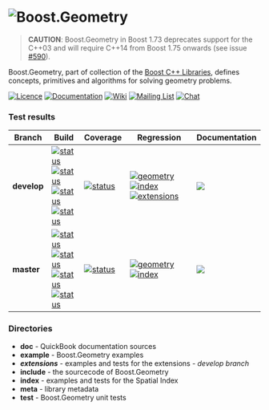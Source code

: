 # ![Boost.Geometry](doc/other/logo/logo_bkg.png)

> **CAUTION**: Boost.Geometry in Boost 1.73 deprecates support for the C++03 and will require C++14 from Boost 1.75 onwards (see issue [#590](https://github.com/boostorg/geometry/issues/590)).

Boost.Geometry, part of collection of the [Boost C++ Libraries](http://github.com/boostorg), defines concepts, primitives and algorithms for solving geometry problems.

[![Licence](https://img.shields.io/badge/license-boost-4480cc.png)](http://www.boost.org/LICENSE_1_0.txt)
[![Documentation](https://img.shields.io/badge/-documentation-4480cc.png)](http://boost.org/libs/geometry)
[![Wiki](https://img.shields.io/badge/-wiki-4480cc.png)](https://github.com/boostorg/geometry/wiki)
[![Mailing List](https://img.shields.io/badge/-mailing%20list-4eb899.png)](http://lists.boost.org/geometry/)
[![Chat](https://badges.gitter.im/boostorg/geometry.png)](https://gitter.im/boostorg/geometry?utm_source=badge&utm_medium=badge&utm_campaign=pr-badge&utm_content=badge)

### Test results

 Branch     | Build         | Coverage       | Regression | Documentation
------------|---------------|----------------|------------|--------------
**develop** | [![status](https://circleci.com/gh/boostorg/geometry/tree/develop.svg?style=shield)](https://circleci.com/gh/boostorg/geometry/tree/develop) <br> [![status](https://github.com/boostorg/geometry/workflows/clang-test-minimal/badge.svg?branch=develop)](https://github.com/boostorg/geometry/actions?query=branch:develop+workflow:clang-test-minimal) <br> [![status](https://github.com/boostorg/geometry/workflows/gcc-test-minimal/badge.svg?branch=develop)](https://github.com/boostorg/geometry/actions?query=branch:develop+workflow:gcc-test-minimal) <br> [![status](https://github.com/boostorg/geometry/workflows/msvc-test-minimal/badge.svg?branch=develop)](https://github.com/boostorg/geometry/actions?query=branch:develop+workflow:msvc-test-minimal) | [![status](https://coveralls.io/repos/github/boostorg/geometry/badge.svg?branch=develop)](https://coveralls.io/github/boostorg/geometry?branch=develop) | [![geometry](https://img.shields.io/badge/-geometry-4480cc.png)](http://www.boost.org/development/tests/develop/developer/geometry.html) [![index](https://img.shields.io/badge/-index-4480cc.png)](http://www.boost.org/development/tests/develop/developer/geometry-index.html) [![extensions](https://img.shields.io/badge/-extensions-4480cc.png)](http://www.boost.org/development/tests/develop/developer/geometry-extensions.html) | [![](https://github.com/boostorg/geometry/workflows/documentation/badge.svg?branch=develop)](https://github.com/boostorg/geometry/actions?query=branch:develop+workflow:documentation)
**master**  | [![status](https://circleci.com/gh/boostorg/geometry/tree/master.svg?style=shield)](https://circleci.com/gh/boostorg/geometry/tree/master)  <br> [![status](https://github.com/boostorg/geometry/workflows/clang-test-minimal/badge.svg?branch=master)](https://github.com/boostorg/geometry/actions?query=branch:master+workflow:clang-test-minimal) <br> [![status](https://github.com/boostorg/geometry/workflows/gcc-test-minimal/badge.svg?branch=master)](https://github.com/boostorg/geometry/actions?query=branch:master+workflow:gcc-test-minimal) <br> [![status](https://github.com/boostorg/geometry/workflows/msvc-test-minimal/badge.svg?branch=master)](https://github.com/boostorg/geometry/actions?query=branch:master+workflow:msvc-test-minimal) | [![status](https://coveralls.io/repos/github/boostorg/geometry/badge.svg?branch=master)](https://coveralls.io/github/boostorg/geometry?branch=master)   | [![geometry](https://img.shields.io/badge/-geometry-4480cc.png)](http://www.boost.org/development/tests/master/developer/geometry.html) [![index](https://img.shields.io/badge/-index-4480cc.png)](http://www.boost.org/development/tests/master/developer/geometry-index.html) | [![](https://github.com/boostorg/geometry/workflows/documentation/badge.svg?branch=master)](https://github.com/boostorg/geometry/actions?query=branch:master+workflow:documentation)

### Directories

* **doc** - QuickBook documentation sources
* **example** - Boost.Geometry examples
* **_extensions_** - examples and tests for the extensions - _develop branch_
* **include** - the sourcecode of Boost.Geometry
* **index** - examples and tests for the Spatial Index
* **meta** - library metadata
* **test** - Boost.Geometry unit tests
